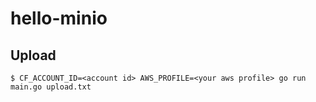 # hello-minio
## Upload
```
$ CF_ACCOUNT_ID=<account id> AWS_PROFILE=<your aws profile> go run main.go upload.txt 
```